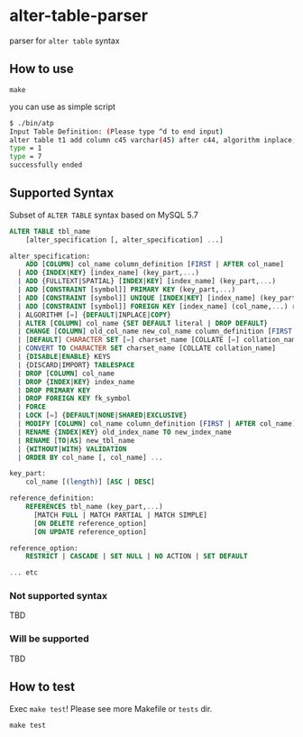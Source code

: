 # alter-table-parser

parser for `alter table` syntax

## How to use

```
make
```

you can use as simple script

```sh
$ ./bin/atp
Input Table Definition: (Please type ^d to end input)
alter table t1 add column c45 varchar(45) after c44, algorithm inplace;
type = 1
type = 7
successfully ended
```


## Supported Syntax

Subset of `ALTER TABLE` syntax based on MySQL 5.7

```sql
ALTER TABLE tbl_name
    [alter_specification [, alter_specification] ...]

alter_specification:
    ADD [COLUMN] col_name column_definition [FIRST | AFTER col_name]
  | ADD {INDEX|KEY} [index_name] (key_part,...)
  | ADD {FULLTEXT|SPATIAL} [INDEX|KEY] [index_name] (key_part,...)
  | ADD [CONSTRAINT [symbol]] PRIMARY KEY (key_part,...)
  | ADD [CONSTRAINT [symbol]] UNIQUE [INDEX|KEY] [index_name] (key_part,...)
  | ADD [CONSTRAINT [symbol]] FOREIGN KEY [index_name] (col_name,...) reference_definition
  | ALGORITHM [=] {DEFAULT|INPLACE|COPY}
  | ALTER [COLUMN] col_name {SET DEFAULT literal | DROP DEFAULT}
  | CHANGE [COLUMN] old_col_name new_col_name column_definition [FIRST|AFTER col_name]
  | [DEFAULT] CHARACTER SET [=] charset_name [COLLATE [=] collation_name]
  | CONVERT TO CHARACTER SET charset_name [COLLATE collation_name]
  | {DISABLE|ENABLE} KEYS
  | {DISCARD|IMPORT} TABLESPACE
  | DROP [COLUMN] col_name
  | DROP {INDEX|KEY} index_name
  | DROP PRIMARY KEY
  | DROP FOREIGN KEY fk_symbol
  | FORCE
  | LOCK [=] {DEFAULT|NONE|SHARED|EXCLUSIVE}
  | MODIFY [COLUMN] col_name column_definition [FIRST | AFTER col_name]
  | RENAME {INDEX|KEY} old_index_name TO new_index_name
  | RENAME [TO|AS] new_tbl_name
  | {WITHOUT|WITH} VALIDATION
  | ORDER BY col_name [, col_name] ...

key_part:
    col_name [(length)] [ASC | DESC]

reference_definition:
    REFERENCES tbl_name (key_part,...)
      [MATCH FULL | MATCH PARTIAL | MATCH SIMPLE]
      [ON DELETE reference_option]
      [ON UPDATE reference_option]

reference_option:
    RESTRICT | CASCADE | SET NULL | NO ACTION | SET DEFAULT

... etc
```

### Not supported syntax

TBD

### Will be supported

TBD

## How to test

Exec `make test`!
Please see more Makefile or `tests` dir.

```
make test
```



